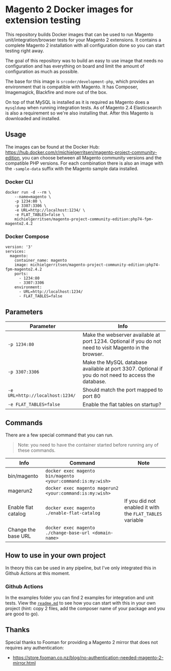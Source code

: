 # Magento 2 Docker images for extension testing

This repository builds Docker images that can be used to run Magento unit/integration/browser tests for your Magento 2 extensions. It contains a complete Magento 2 installation with all configuration done so you can start testing right away.

The goal of this repository was to build an easy to use image that needs no configuration and has everything on board and limit the amount of configuration as much as possible. 

The base for this image is `srcoder/development-php`, which provides an environment that is compatible with Magento. It has Composer, Imagemagick, Blackfire and more out of the box.

On top of that MySQL is installed as it is required as Magento does a `mysqldump` when running integration tests. As of Magento 2.4 Elasticsearch is also a requirement so we're also installing that. After this Magento is downloaded and installed.

## Usage

The images can be found at the Docker Hub: https://hub.docker.com/r/michielgerritsen/magento-project-community-edition, you can choose between all Magento community versions and the compatible PHP versions. For each combination there is also an image with the `-sample-data` suffix with the Magento sample data installed.

### Docker CLI

```
docker run -d --rm \
    --name=magento \
    -p 1234:80 \
    -p 3307:3306 \
    -e URL=http://localhost:1234/ \
    -e FLAT_TABLES=false \
    michielgerritsen/magento-project-community-edition:php74-fpm-magento2.4.2
```

### Docker Compose

```
version: '3'
services:
  magento:
    container_name: magento
    image: michielgerritsen/magento-project-community-edition:php74-fpm-magento2.4.2
    ports:
      - 1234:80
      - 3307:3306
    environment:
      - URL=http://localhost:1234/
      - FLAT_TABLES=false
```

## Parameters

| Parameter | Info  |
| --- | --- |
| `-p 1234:80` | Make the webserver available at port 1234. Optional if you do not need to visit Magento in the browser. |
| `-p 3307:3306` | Make the MySQL database available at port 3307. Optional if you do not need to access the database. |
| `-e URL=http://localhost:1234/` | Should match the port mapped to port 80 |
| `-e FLAT_TABLES=false` | Enable the flat tables on startup? |

## Commands

There are a few special command that you can run. 

> Note: you need to have the container started before running any of these commands.

| Info | Command | Note |
| --- | --- | --- |
| bin/magento | `docker exec magento bin/magento <your:command:is:my:wish>` |
| magerun2 | `docker exec magento magerun2 <your:command:is:my:wish>` |
| Enable flat catalog | `docker exec magento ./enable-flat-catalog` | If you did not enabled it with the `FLAT_TABLES` variable |
| Change the base URL | `docker exec magento ./change-base-url <domain-name>` | 

## How to use in your own project

In theory this can be used in any pipeline, but I've only integrated this in Github Actions at this moment.

### Github Actions

In the examples folder you can find 2 examples for integration and unit tests. View the [`readme.md`](examples/github) to see how you can start with this in your own project (hint: copy 2 files, add the composer name of your package and you are good to go).

## Thanks

Special thanks to Fooman for providing a Magento 2 mirror that does not requires any authentication:
- https://store.fooman.co.nz/blog/no-authentication-needed-magento-2-mirror.html
